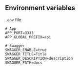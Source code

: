 ## Environment variables

`.env` file

```env
# App
APP_PORT=3333
APP_GLOBAL_PREFIX=api

# Swagger
SWAGGER_ENABLE=true
SWAGGER_TITLE=Title
SWAGGER_DESCRIPTION=description
SWAGGER_PATH=docs
```
